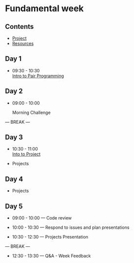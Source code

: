 # Fundamental week

## Contents

- [Project](./project.md)
- [Resources](./resources.md)

## Day 1

- 09:30 - 10:30 <br>
[Intro to Pair Programming](https://blog.developer.atlassian.com/try-pair-programming/)



## Day 2


- 09:00 - 10:00 <br>

  Morning Challenge 


— BREAK —


## Day 3


- 10:30 - 11:00 <br>
[Into to Project](./project.md)

- Projects

## Day 4

- Projects

## Day 5

- 09:00 - 10:00 — Code review 

- 10:00 - 10:30 — Respond to issues and plan presentations

- 10:30 - 12:30 — Projects Presentation

— BREAK —


- 12:30 - 13:30 — Q&A - Week Feedback 




